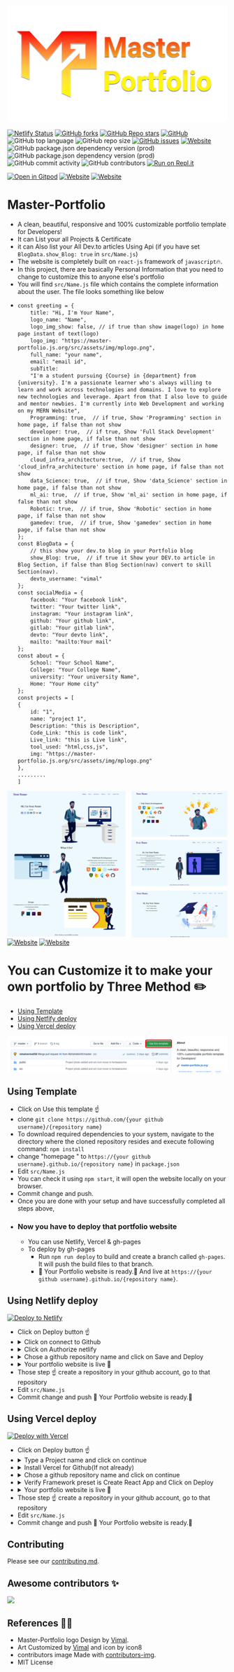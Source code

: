 [![Master-Portfolio](src/assets/img/mplogo.png)](https://github.com/vimal-verma/Master-Portfolio)

[![Netlify Status](https://api.netlify.com/api/v1/badges/ff93814b-ada6-4afa-9055-2b35043eb36c/deploy-status)](https://app.netlify.com/sites/vima/deploys)
[![GitHub forks](https://img.shields.io/github/forks/vimalverma558/Master-Portfolio??style=flat)](https://github.com/vimal-verma/Master-Portfolio/network/members)
[![GitHub Repo stars](https://img.shields.io/github/stars/vimal-verma/Master-Portfolio??style=flat)](https://github.com/vimalverma558/Master-Portfolio/stargazers)
[![GitHub](https://img.shields.io/github/license/vimal-verma/Master-portfolio)](https://github.com/vimalverma558/Master-Portfolio/blob/master/LICENSE)
![GitHub top language](https://img.shields.io/github/languages/top/vimal-verma/master-portfolio)
![GitHub repo size](https://img.shields.io/github/repo-size/vimal-verma/master-portfolio)
[![GitHub issues](https://img.shields.io/github/issues/vimal-verma/Master-portfolio)](https://github.com/vimalverma558/Master-Portfolio/issues)
[![Website](https://img.shields.io/website?url=https%3A%2F%2Fvima.netlify.app%2F)](https://vima.netlify.app/)
![GitHub package.json dependency version (prod)](https://img.shields.io/github/package-json/dependency-version/vimal-verma/Master-portfolio/react)
![GitHub package.json dependency version (prod)](https://img.shields.io/github/package-json/dependency-version/vimal-verma/Master-portfolio/gh-pages)
![GitHub commit activity](https://img.shields.io/github/commit-activity/m/vimal-verma/master-portfolio)
![GitHub contributors](https://img.shields.io/github/contributors/vimal-verma/master-portfolio)
[![Run on Repl.it](https://repl.it/badge/github/vimal-verma/Master-Portfolio)](https://repl.it/github/vimalverma558/Master-Portfolio)

[![Open in Gitpod](https://gitpod.io/button/open-in-gitpod.svg)](https://gitpod.io/#https://github.com/vimal-verma/Master-Portfolio)
[![Website](https://img.shields.io/website?style=for-the-badge&up_message=Demo&url=https%3A%2F%2Fvima.netlify.app%2F)](https://vima.netlify.app/)
[![Website](https://img.shields.io/website?style=for-the-badge&up_message=Blog&url=https%3A%2F%2Fvima.netlify.app%2F)](https://dev.letskhabar.com/post/master-portfolio)




# Master-Portfolio
- A clean, beautiful, responsive and 100% customizable portfolio template for Developers!
- It can List your all Projects & Certificate
- it can Also list your All Dev.to articles Using Api (if you have set `BlogData.show_Blog: true` in `src/Name.js`)
- The website is completely built on `react-js` framework of `javascript`🔥.
- In this project, there are basically Personal Information that you need to change to customize this to anyone else's portfolio
- You will find `src/Name.js` file which contains the complete information about the user. The file looks something like below
- 
    ``` 
    const greeting = {
        title: "Hi, I'm Your Name",
        logo_name: "Name",
        logo_img_show: false, // if true than show image(logo) in home page instant of text(logo)
        logo_img: "https://master-portfolio.js.org/src/assets/img/mplogo.png",
        full_name: "your name",
        email: "email id",
        subTitle:
        "I'm a student pursuing {Course} in {department} from {university}. I'm a passionate learner who's always willing to learn and work across technologies and domains. I love to explore new technologies and leverage. Apart from that I also love to guide and mentor newbies. I'm currently into Web Development and working on my MERN Website",
        Programming: true,  // if true, Show 'Programming' section in home page, if false than not show
        developer: true,  // if true, Show 'Full Stack Development' section in home page, if false than not show
        designer: true,  // if true, Show 'designer' section in home page, if false than not show
        cloud_infra_architecture:true,  // if true, Show 'cloud_infra_architecture' section in home page, if false than not show
        data_Science: true,  // if true, Show 'data_Science' section in home page, if false than not show
        ml_ai: true,  // if true, Show 'ml_ai' section in home page, if false than not show
        Robotic: true,  // if true, Show 'Robotic' section in home page, if false than not show
        gamedev: true,  // if true, Show 'gamedev' section in home page, if false than not show
    };
    const BlogData = {
        // this show your dev.to blog in your Portfolio blog
        show_Blog: true,  // if true it Show your DEV.to article in Blog Section, if false than Blog Section(nav) convert to skill Section(nav).
        devto_username: "vimal"
    };
    const socialMedia = {
        facebook: "Your facebook link",
        twitter: "Your twitter link",
        instagram: "Your instagram link",
        github: "Your github link",
        gitlab: "Your gitlab link",
        devto: "Your devto link",
        mailto: "mailto:Your mail"
    };
    const about = {
        School: "Your School Name",
        College: "Your College Name",
        university: "Your university Name",
        Home: "Your Home city"
    };
    const projects = [
    {
        id: "1",
        name: "project 1",
        Description: "this is Description",
        Code_Link: "this is code link",
        Live_link: "this is Live link",
        tool_used: "html,css,js", 
        img: "https://master-portfolio.js.org/src/assets/img/mplogo.png"
    },
    .........
    ]
    ```
[![Master-Portfolio](src/assets/img/mp-web.png)](https://vima.netlify.app/)
[![Website](https://img.shields.io/website?style=for-the-badge&up_message=Demo&url=https%3A%2F%2Fvima.netlify.app%2F)](https://vima.netlify.app/)
[![Website](https://img.shields.io/website?style=for-the-badge&up_message=Blog&url=https%3A%2F%2Fvima.netlify.app%2F)](https://dev.letskhabar.com/post/master-portfolio)




# You can Customize it to make your own portfolio by Three Method ✏️
- [Using Template](#using-template)
- [Using Netfify deploy](#using-netlify-deploy)
- [Using Vercel deploy](#using-vercel-deploy)

![github](src/assets/img/github.png)

## Using Template
- Click on Use this template ☝️
- clone `git clone https://github.com/{your github username}/{repository name}`
- To download required dependencies to your system, navigate to the directory where the cloned repository resides and execute following command: `npm install`
- change "homepage " to `https://{your github username}.github.io/{repository name}` in `package.json` 
- Edit `src/Name.js` 
- You can check it using `npm start`, it will open the website locally on your browser.
- Commit change and push.
- Once you are done with your setup and have successfully completed all steps above, 
- ### Now you have to deploy that portfolio website
  - You can use Netlify, Vercel & gh-pages
  - To deploy by gh-pages
    - Run `npm run deploy` to build and create a branch called `gh-pages`. It will push the build files to that branch.
    -  🎉 Your Portfolio website is ready.🥳 And live at `https://{your github username}.github.io/{repository name}`.



## Using Netlify deploy
[![Deploy to Netlify](https://www.netlify.com/img/deploy/button.svg)](https://app.netlify.com/start/deploy?repository=https://github.com/vimalverma558/Master-Portfolio)
- Click on Deploy button ☝️
- <details>
  <summary>Click on connect to Github</summary>
  <img alt="m1" src="src/assets/img/m1.png" />
  </details>
- <details>
  <summary>Click on Authorize netlify</summary>
  <img alt="m2" src="src/assets/img/m2.png" />
  </details>
- <details>
  <summary>Chose a github repository name and click on Save and Deploy</summary>
  <img alt="m3" src="src/assets/img/m3.png" />
  </details>
- <details>
  <summary>Your portfolio website is live 🚀</summary>
  <img alt="m4" src="src/assets/img/m4.png" />
  </details> 
- Those step ☝️ create a repository in your github account, go to that repository
- Edit `src/Name.js` 
- Commit change and push 🎉 Your Portfolio website is ready.🥳


## Using Vercel deploy
[![Deploy with Vercel](https://vercel.com/button)](https://vercel.com/new/git/external?repository-url=https%3A%2F%2Fgithub.com%vimal-verma%2FMaster-Portfolio)
- Click on Deploy button ☝️
- <details>
  <summary>Type a Project name and click on continue</summary>
  <img alt="m1" src="src/assets/img/v1.png" />
  </details>
- <details>
  <summary>Install Vercel for Github(If not already) </summary>
  <img alt="m2" src="src/assets/img/v2.png" />
  </details>
- <details>
  <summary>Chose a github repository name and click on continue</summary>
  <img alt="m3" src="src/assets/img/v3.png" />
  </details>
- <details>
  <summary>Verify Framework preset is Create React App and Click on Deploy</summary>
  <img alt="m4" src="src/assets/img/v4.png" />
  </details> 
- <details>
  <summary>Your portfolio website is live 🚀</summary>
  <img alt="m4" src="src/assets/img/v5.png" />
  </details> 
- Those step ☝️ create a repository in your github account, go to that repository
- Edit `src/Name.js` 
- Commit change and push 🎉 Your Portfolio website is ready.🥳




## Contributing
Please see our [contributing.md](./CONTRIBUTING.md).




## Awesome contributors ✨

<a href="https://github.com/vimal-verma/Master-Portfolio/graphs/contributors">
  <img src="https://contributors-img.web.app/image?repo=vimal-verma/Master-Portfolio" />
</a>



## References 👏🏻
- Master-Portfolio logo Design by [Vimal](https://github.com/vimal-verma).
- Art Customized by [Vimal](https://github.com/vimal-verma) and icon by icon8
- contributors image Made with [contributors-img](https://contributors-img.web.app).
- MIT License 
